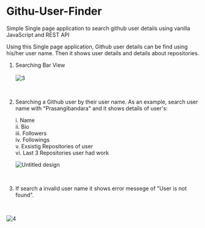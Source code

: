 # Githu-User-Finder
Simple Single page application to search github user details using vanilla JavaScript and REST API


Using this Single page application, Github user details can be find using his/her user name. Then it shows user details and details about repositories.
<br>
1. Searching Bar View<br><br>
![3](https://user-images.githubusercontent.com/73025102/228526241-bf8b2696-8f69-488e-8e31-0ccef1fb0978.png)
<br>

2. Searching a Github user by their user name. As an example, search user name with "Prasangibandara" and it shows details of user's:
    
    i.    Name<br>
    ii.   Bio<br>
    iii.  Followers<br>
    iv.   Followings<br>
    v.    Exsistig Repositories of user<br>
    vi.   Last 3 Repositories user had work<br>
    
    ![Untitled design](https://user-images.githubusercontent.com/73025102/228527324-cf1ed775-d640-4952-ba9e-fb7aa56d48c6.png)
<br>

3. If search a invalid user name it shows error messege of "User is not found".
<br>

![4](https://user-images.githubusercontent.com/73025102/228796386-ffd43527-cf81-4d20-a824-e01a8e716a85.png)
